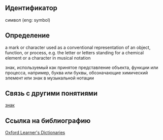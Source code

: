 ## Идентификатор

символ (eng: symbol)

## Определение

a mark or character used as a conventional representation of an object, function, or process, e.g. the letter or letters standing for a chemical element or a character in musical notation

знак, используемый как принятое представление объекта, функции или процесса, например, буква или буквы, обозначающие химический элемент или знак в музыкальной нотации

## Связь с другими понятиями

[знак](https://github.com/Dememedp/yapis-course/blob/main/concept/Sign.md)

## Ссылка на библиографию

[Oxford Learner's Dictionaries](https://github.com/Dememedp/yapis-course/blob/main/bibliography/Oxford-OxfordLD-Source.md)
